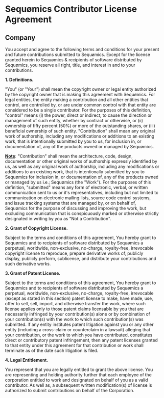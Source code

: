 # Sequømics Contributor License Agreement
## Company

You accept and agree to the following terms and conditions for your present and future contributions submitted to Sequømics. Except for the license granted herein to Sequømics & recipients of software distributed by Sequømics, you reserve all right, title, and interest in and to your contributions.

<b>1. Definitions.</b>

"You" (or "Your") shall mean the copyright owner or legal entity authorized by the copyright owner that is making this agreement with Sequømics. For legal entities, the entity making a contribution and all other entities that control, are controlled by, or are under common control with that entity are considered to be a single contributor. For the purposes of this definition, "control" means (i) the power, direct or indirect, to cause the direction or management of such entity, whether by contract or otherwise, or (ii) ownership of fifty percent (50%) or more of the outstanding shares, or (iii) beneficial ownership of such entity. "Contribution" shall mean any original work of authorship, including any modifications or additions to an existing work, that is intentionally submitted by you to us, for inclusion in, or documentation of, any of the products owned or managed by Sequømics.

<b><u>Note</u>:</b> "Contribution" shall mean the architecture, code, design, documentation or other original works of authorship expressly identified by us, as well as any original work of authorship, including any modifications or additions to an existing work, that is intentionally submitted by you to Sequømics for inclusion in, or documentation of, any of the products owned or managed by us i.e.; Sequømics (the "Work"). For the purposes of this definition, "submitted" means any form of electronic, verbal, or written communication sent to us or it's representatives, including but not limited to communication on electronic mailing lists, source code control systems, and issue tracking systems that are managed by, or on behalf of, Sequømics for the purpose of discussing and improving the work, but excluding communication that is conspicuously marked or otherwise strictly designated in writing by you as "Not a Contribution".

<b>2. Grant of Copyright License.</b>

Subject to the terms and conditions of this agreement, You hereby grant to Sequømics and to recipients of software distributed by Sequømics a perpetual, worldwide, non-exclusive, no-charge, royalty-free, irrevocable copyright license to reproduce, prepare derivative works of, publicly display, publicly perform, sublicense, and distribute your contributions and such derivative works.

<b>3. Grant of Patent License.</b>

Subject to the terms and conditions of this agreement, You hereby grant to Sequømics and to recipients of software distributed by Sequømics a perpetual, worldwide, non-exclusive, no-charge, royalty-free, irrevocable (except as stated in this section) patent license to make, have made, use, offer to sell, sell, import, and otherwise transfer the work, where such license applies only to those patent claims licensable by you that are necessarily infringed by your contribution(s) alone or by combination of your contribution(s) with the work to which such contribution(s) was submitted. If any entity institutes patent litigation against you or any other entity (including a cross-claim or counterclaim in a lawsuit) alleging that your contribution, or the work to which you have contributed, constitutes direct or contributory patent infringement, then any patent licenses granted to that entity under this agreement for that contribution or work shall terminate as of the date such litigation is filed.

<b>4. Legal Entitlement.</b>

You represent that you are legally entitled to grant the above license. You are representing and holding authority further that each employee of the corporation entitled to work and designated on behalf of you as a valid contributor. As well as, a subsequent written modification(s) of license is authorized to submit contributions on behalf of the Corporation.
